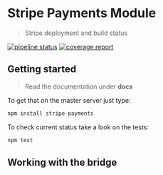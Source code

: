 # Stripe Payments Module

> Stripe deployment and build status

[![pipeline status](https://gitlab.com/WebEferen/stripe-payments/badges/master/pipeline.svg)](https://gitlab.com/WebEferen/stripe-payments/commits/master)
[![coverage report](https://gitlab.com/WebEferen/stripe-payments/badges/master/coverage.svg)](https://gitlab.com/WebEferen/stripe-payments/commits/master)

## Getting started

> Read the documentation under **docs**

To get that on the master server just type:

```javascript
npm install stripe-payments
```

To check current status take a look on the tests:

```javascript
npm test
```

## Working with the bridge